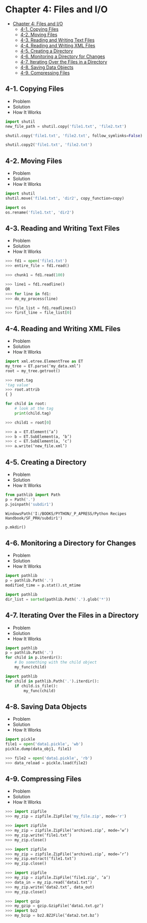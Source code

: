 
# Chapter 4: Files and I/O
<!-- toc orderedList:0 depthFrom:1 depthTo:6 -->

* [Chapter 4: Files and I/O](#chapter-4-files-and-io)
  * [4-1. Copying Files](#4-1-copying-files)
  * [4-2. Moving Files](#4-2-moving-files)
  * [4-3. Reading and Writing Text Files](#4-3-reading-and-writing-text-files)
  * [4-4. Reading and Writing XML Files](#4-4-reading-and-writing-xml-files)
  * [4-5. Creating a Directory](#4-5-creating-a-directory)
  * [4-6. Monitoring a Directory for Changes](#4-6-monitoring-a-directory-for-changes)
  * [4-7. Iterating Over the Files in a Directory](#4-7-iterating-over-the-files-in-a-directory)
  * [4-8. Saving Data Objects](#4-8-saving-data-objects)
  * [4-9. Compressing Files](#4-9-compressing-files)

<!-- tocstop -->


## 4-1. Copying Files
* Problem
* Solution
* How It Works


```python
import shutil
new_file_path = shutil.copy('file1.txt', 'file2.txt')
```


```python
shutil.copy('file1.txt', 'file2.txt', follow_symlinks=False)
```


```python
shutil.copy2('file1.txt', 'file2.txt')
```

## 4-2. Moving Files
* Problem
* Solution
* How It Works


```python
import shutil
shutil.move('file1.txt', 'dir2', copy_function=copy)
```


```python
import os
os.rename('file1.txt', 'dir2')
```

## 4-3. Reading and Writing Text Files
* Problem
* Solution
* How It Works


```python
>>> fd1 = open('file1.txt')
>>> entire_file = fd1.read()
```


```python
>>> chunk1 = fd1.read(100)
```


```python
>>> line1 = fd1.readline()
OR
>>> for line in fd1:
>>> do_my_process(line)
```


```python
>>> file_list = fd1.readlines()
>>> first_line = file_list[0]
```

## 4-4. Reading and Writing XML Files
* Problem
* Solution
* How It Works


```python
import xml.etree.ElementTree as ET
my_tree = ET.parse(‘my_data.xml’)
root = my_tree.getroot()
```


```python
>>> root.tag
'tag value'
>>> root.attrib
{ }
```


```python
for child in root:
    # look at the tag
    print(child.tag)
```


```python
>>> child1 = root[0]
```


```python
>>> a = ET.Element(‘a’)
>>> b = ET.SubElement(a, ‘b’)
>>> c = ET.SubElement(a, ‘c’)
>>> a.write(‘new_file.xml’)
```

## 4-5. Creating a Directory
* Problem
* Solution
* How It Works


```python
from pathlib import Path
p = Path('.')
p.joinpath('subdir1')
```




    WindowsPath('I:/BOOKS/PYTHON/_P_APRESS/Python Recipes Handbook/SF_PRH/subdir1')




```python
p.mkdir()
```

## 4-6. Monitoring a Directory for Changes
* Problem
* Solution
* How It Works


```python
import pathlib
p = pathlib.Path('.')
modified_time = p.stat().st_mtime
```


```python
import pathlib
dir_list = sorted(pathlib.Path('.').glob('*'))
```

## 4-7. Iterating Over the Files in a Directory
* Problem
* Solution
* How It Works


```python
import pathlib
p = pathlib.Path('.')
for child in p.iterdir():
    # Do something with the child object
    my_func(child)
```


```python
import pathlib
for child in pathlib.Path('.').iterdir():
    if child.is_file():
        my_func(child)
```

## 4-8. Saving Data Objects
* Problem
* Solution
* How It Works


```python
import pickle
file1 = open('data1.pickle', 'wb')
pickle.dump(data_obj1, file1)
```


```python
>>> file2 = open('data1.pickle', 'rb')
>>> data_reload = pickle.load(file2)
```

## 4-9. Compressing Files
* Problem
* Solution
* How It Works


```python
>>> import zipfile
>>> my_zip = zipfile.ZipFile('my_file.zip', mode='r')
```


```python
>>> import zipfile
>>> my_zip = zipfile.ZipFile(‘archive1.zip’, mode=’w’)
>>> my_zip.write(‘file1.txt’)
>>> my_zip.close()
```


```python
>>> import zipfile
>>> my_zip = zipfile.ZipFile(‘archive1.zip’, mode=’r’)
>>> my_zip.extract(‘file1.txt’)
>>> my_zip.close()
```


```python
>>> import zipfile
>>> my_zip = zipfile.ZipFile(‘file1.zip’, ‘a’)
>>> data_in = my_zip.read(‘data1.txt’)
>>> my_zip.write(‘data2.txt’, data_out)
>>> my_zip.close()
```


```python
>>> import gzip
>>> my_gzip = gzip.GzipFile(‘data1.txt.gz’)
>>> import bz2
>>> my_bzip = bz2.BZ2File(‘data2.txt.bz’)
```
